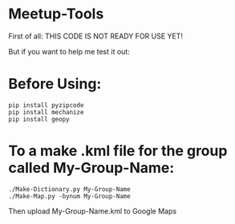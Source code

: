 # Meetup-Tools

First of all: THIS CODE IS NOT READY FOR USE YET!

But if you want to help me test it out:

# Before Using:
```
pip install pyzipcode
pip install mechanize
pip install geopy
```

# To a make .kml file for the group called My-Group-Name:
```
./Make-Dictionary.py My-Group-Name
./Make-Map.py -bynum My-Group-Name
```
Then upload My-Group-Name.kml to Google Maps
